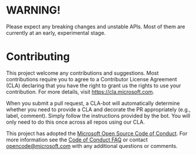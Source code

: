  # WARNING! 
 
 Please expect any breaking changes and unstable APIs. Most of them are currently at an early, experimental stage.

# Contributing

This project welcome any contributions and suggestions.  Most contributions require you to agree to a
Contributor License Agreement (CLA) declaring that you have the right to grant us
the rights to use your contribution. For more details, visit https://cla.microsoft.com.

When you submit a pull request, a CLA-bot will automatically determine whether you need to provide
a CLA and decorate the PR appropriately (e.g., label, comment). Simply follow the instructions
provided by the bot. You will only need to do this once across all repos using our CLA.

This project has adopted the [Microsoft Open Source Code of Conduct](https://opensource.microsoft.com/codeofconduct/).
For more information see the [Code of Conduct FAQ](https://opensource.microsoft.com/codeofconduct/faq/) or
contact [opencode@microsoft.com](mailto:opencode@microsoft.com) with any additional questions or comments.

